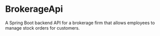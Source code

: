 # BrokerageApi
A Spring Boot backend API for a brokerage firm that allows employees to manage stock orders for customers.
